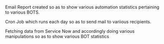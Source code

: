 Email Report created so as to show various automation statistics pertaining to various BOTS.

Cron Job which runs each day so as to send mail to variious recipients.

Fetching data from Service Now and accordingly doing various manipulations so as to show various BOT statistics
